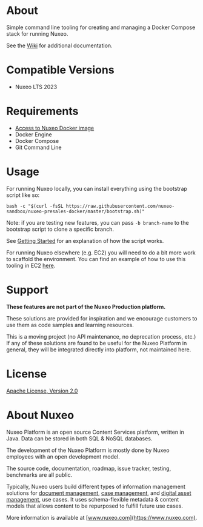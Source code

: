 # About

Simple command line tooling for creating and managing a Docker Compose stack for
running Nuxeo.

See the [Wiki](https://github.com/nuxeo-sandbox/nuxeo-presales-docker/wiki) for
additional documentation.

# Compatible Versions

* Nuxeo LTS 2023

# Requirements

* [Access to Nuxeo Docker image](https://doc.nuxeo.com/nxdoc/docker-image/#requirements)
* Docker Engine
* Docker Compose
* Git Command Line

# Usage

For running Nuxeo locally, you can install everything using the bootstrap script
like so:

```
bash -c "$(curl -fsSL https://raw.githubusercontent.com/nuxeo-sandbox/nuxeo-presales-docker/master/bootstrap.sh)"
```

Note: if you are testing new features, you can pass `-b branch-name` to the bootstrap script to clone a specific branch.

See [Getting
Started](https://github.com/nuxeo-sandbox/nuxeo-presales-docker/wiki/Getting-Started)
for an explanation of how the script works.

For running Nuxeo elsewhere (e.g. EC2) you will need to do a bit more work to
scaffold the environment. You can find an example of how to use this tooling in
EC2
[here](https://github.com/nuxeo/presales-vmdemo/blob/master/EC2-scripts/Nuxeo.sh).

# Support

**These features are not part of the Nuxeo Production platform.**

These solutions are provided for inspiration and we encourage customers to use
them as code samples and learning resources.

This is a moving project (no API maintenance, no deprecation process, etc.) If
any of these solutions are found to be useful for the Nuxeo Platform in general,
they will be integrated directly into platform, not maintained here.

# License

[Apache License, Version 2.0](http://www.apache.org/licenses/LICENSE-2.0.html)

# About Nuxeo

Nuxeo Platform is an open source Content Services platform, written in Java.
Data can be stored in both SQL & NoSQL databases.

The development of the Nuxeo Platform is mostly done by Nuxeo employees with an
open development model.

The source code, documentation, roadmap, issue tracker, testing, benchmarks are
all public.

Typically, Nuxeo users build different types of information management solutions
for [document management](https://www.nuxeo.com/solutions/document-management/),
[case management](https://www.nuxeo.com/solutions/case-management/), and
[digital asset
management](https://www.nuxeo.com/solutions/dam-digital-asset-management/), use
cases. It uses schema-flexible metadata & content models that allows content to
be repurposed to fulfill future use cases.

More information is available at [www.nuxeo.com](https://www.nuxeo.com).
